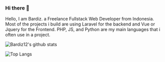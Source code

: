 ### Hi there 👋
Hello, I am Bardiz. a Freelance Fullstack Web Developer from Indonesia. Most of the projects i build are using Laravel for the backend and Vue or Jquery for the Frontend. PHP, JS, and Python are my main languages that i often use in a project.


![Bardiz12's github stats](https://github-readme-stats.vercel.app/api?username=bardiz12&show_icons=true)

![Top Langs](https://github-readme-stats.vercel.app/api/top-langs/?username=bardiz12&hide=html&layout=compact)

<!--
**bardiz12/bardiz12** is a ✨ _special_ ✨ repository because its `README.md` (this file) appears on your GitHub profile.

Here are some ideas to get you started:

- 🔭 I’m currently working on ...
- 🌱 I’m currently learning ...
- 👯 I’m looking to collaborate on ...
- 🤔 I’m looking for help with ...
- 💬 Ask me about ...
- 📫 How to reach me: ...
- 😄 Pronouns: ...
- ⚡ Fun fact: ...
-->
